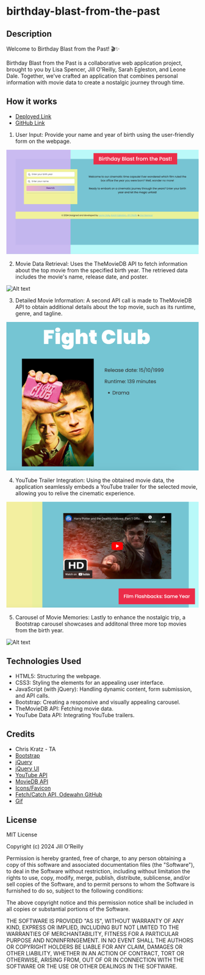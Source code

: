 # birthday-blast-from-the-past

## Description

Welcome to Birthday Blast from the Past! 🎬✨

Birthday Blast from the Past is a collaborative web application project, brought to you by Lisa Spencer, Jill O'Reilly, Sarah Egleston, and Leone Dale. Together, we've crafted an application that combines personal information with movie data to create a nostalgic journey through time.

## How it works

- [Deployed Link](https://jilloreilly.github.io/birthday-blast-from-the-past)
- [GitHub Link](https://github.com/jilloreilly/birthday-blast-from-the-past)

1. User Input: Provide your name and year of birth using the user-friendly form on the webpage.

![Alt text](./assets/images/screencapture-jilloreilly-github-io-birthday-blast-from-the-past-2024-01-24-16_18_37.png)

2. Movie Data Retrieval: Uses the TheMovieDB API to fetch information about the top movie from the specified birth year. The retrieved data includes the movie's name, release date, and poster.

![Alt text](./assets/images/screencapture-jilloreilly-github-io-birthday-blast-from-the-past-2024-01-24-16_20_50.png)

3. Detailed Movie Information: A second API call is made to TheMovieDB API to obtain additional details about the top movie, such as its runtime, genre, and tagline.

![Alt text](./assets/images/Screenshot%202024-01-24%20at%2017.22.46.png)

4. YouTube Trailer Integration: Using the obtained movie data, the application seamlessly embeds a YouTube trailer for the selected movie, allowing you to relive the cinematic experience.

![Alt text](./assets/images/Screenshot%202024-01-24%20at%2016.19.59.png)

5. Carousel of Movie Memories: Lastly to enhance the nostalgic trip, a Bootstrap carousel showcases and additonal three more top movies from the birth year.

![Alt text](./assets/images/BirthdayPage.gif)

## Technologies Used

- HTML5: Structuring the webpage.
- CSS3: Styling the elements for an appealing user interface.
- JavaScript (with jQuery): Handling dynamic content, form submission, and API calls.
- Bootstrap: Creating a responsive and visually appealing carousel.
- TheMovieDB API: Fetching movie data.
- YouTube Data API: Integrating YouTube trailers.

## Credits

- Chris Kratz - TA
- [Bootstrap](https://getbootstrap.com/docs/5.3/getting-started/introduction/)
- [jQuery](https://api.jquery.com/)
- [jQuery UI](https://jqueryui.com/)
- [YouTube API](https://developers.google.com/youtube/v3)
- [MovieDB API](https://developer.themoviedb.org/)
- [Icons/Favicon](https://icons8.com/icons)
- [Fetch/Catch API, Odewahn GitHub](https://gist.github.com/odewahn/5a5eeb23279eed6a80d7798fdb47fe91)
- [Gif](https://new.express.adobe.com/tools/convert-to-gif)

## License

MIT License

Copyright (c) 2024 Jill O'Reilly

Permission is hereby granted, free of charge, to any person obtaining a copy
of this software and associated documentation files (the "Software"), to deal
in the Software without restriction, including without limitation the rights
to use, copy, modify, merge, publish, distribute, sublicense, and/or sell
copies of the Software, and to permit persons to whom the Software is
furnished to do so, subject to the following conditions:

The above copyright notice and this permission notice shall be included in all
copies or substantial portions of the Software.

THE SOFTWARE IS PROVIDED "AS IS", WITHOUT WARRANTY OF ANY KIND, EXPRESS OR
IMPLIED, INCLUDING BUT NOT LIMITED TO THE WARRANTIES OF MERCHANTABILITY,
FITNESS FOR A PARTICULAR PURPOSE AND NONINFRINGEMENT. IN NO EVENT SHALL THE
AUTHORS OR COPYRIGHT HOLDERS BE LIABLE FOR ANY CLAIM, DAMAGES OR OTHER
LIABILITY, WHETHER IN AN ACTION OF CONTRACT, TORT OR OTHERWISE, ARISING FROM,
OUT OF OR IN CONNECTION WITH THE SOFTWARE OR THE USE OR OTHER DEALINGS IN THE
SOFTWARE.
